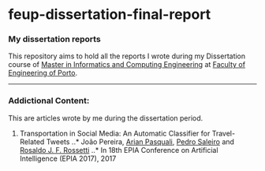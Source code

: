 # feup-dissertation-final-report
### My dissertation reports
This repository aims to hold all the reports I wrote during my Dissertation course of [Master in Informatics and Computing Engineering](https://sigarra.up.pt/feup/en/CUR_GERAL.CUR_VIEW?pv_ano_lectivo=2016&pv_curso_id=742&pv_origem=CUR) at [Faculty of Engineering of Porto](https://sigarra.up.pt/feup/en/web_page.Inicial).

---

### Addictional Content:
This are articles wrote by me during the dissertation period.

1. Transportation in Social Media: An Automatic Classifier for Travel-Related Tweets
..* João Pereira, [Arian Pasquali](https://github.com/arianpasquali), [Pedro Saleiro](https://github.com/saleiro) and [Rosaldo J. F. Rossetti](https://github.com/RJFRossetti)
..* In 18th EPIA Conference on Artificial Intelligence (EPIA 2017), 2017
